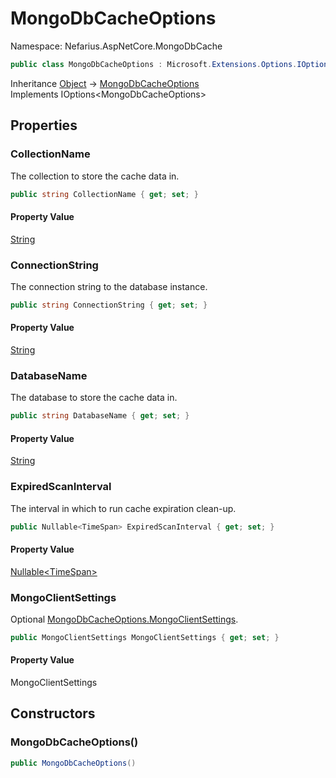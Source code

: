 # MongoDbCacheOptions

Namespace: Nefarius.AspNetCore.MongoDbCache

```csharp
public class MongoDbCacheOptions : Microsoft.Extensions.Options.IOptions`1[[Nefarius.AspNetCore.MongoDbCache.MongoDbCacheOptions, Nefarius.AspNetCore.MongoDbCache, Version=2.5.0.0, Culture=neutral, PublicKeyToken=null]]
```

Inheritance [Object](https://docs.microsoft.com/en-us/dotnet/api/system.object) → [MongoDbCacheOptions](./nefarius.aspnetcore.mongodbcache.mongodbcacheoptions.md)<br>
Implements IOptions&lt;MongoDbCacheOptions&gt;

## Properties

### <a id="properties-collectionname"/>**CollectionName**

The collection to store the cache data in.

```csharp
public string CollectionName { get; set; }
```

#### Property Value

[String](https://docs.microsoft.com/en-us/dotnet/api/system.string)<br>

### <a id="properties-connectionstring"/>**ConnectionString**

The connection string to the database instance.

```csharp
public string ConnectionString { get; set; }
```

#### Property Value

[String](https://docs.microsoft.com/en-us/dotnet/api/system.string)<br>

### <a id="properties-databasename"/>**DatabaseName**

The database to store the cache data in.

```csharp
public string DatabaseName { get; set; }
```

#### Property Value

[String](https://docs.microsoft.com/en-us/dotnet/api/system.string)<br>

### <a id="properties-expiredscaninterval"/>**ExpiredScanInterval**

The interval in which to run cache expiration clean-up.

```csharp
public Nullable<TimeSpan> ExpiredScanInterval { get; set; }
```

#### Property Value

[Nullable&lt;TimeSpan&gt;](https://docs.microsoft.com/en-us/dotnet/api/system.nullable-1)<br>

### <a id="properties-mongoclientsettings"/>**MongoClientSettings**

Optional [MongoDbCacheOptions.MongoClientSettings](./nefarius.aspnetcore.mongodbcache.mongodbcacheoptions.md#mongoclientsettings).

```csharp
public MongoClientSettings MongoClientSettings { get; set; }
```

#### Property Value

MongoClientSettings<br>

## Constructors

### <a id="constructors-.ctor"/>**MongoDbCacheOptions()**

```csharp
public MongoDbCacheOptions()
```
